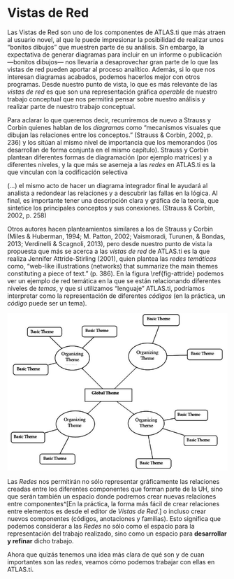 ﻿# Vistas de Red

Las Vistas de Red son uno de los componentes de ATLAS.ti que más atraen al usuario novel, al que le puede impresionar la posibilidad de realizar unos “bonitos dibujos” que muestren parte de su análisis. Sin embargo, la expectativa de generar diagramas para incluir en un informe o publicación —bonitos dibujos— nos llevaría a desaprovechar gran parte de lo que las vistas de red pueden aportar al proceso analítico. Además, si lo que nos interesan diagramas acabados, podemos hacerlos mejor con otros programas. Desde nuestro punto de vista, lo que es más relevante de las *vistas de red* es que son una representación gráfica *operable* de nuestro trabajo conceptual que nos permitirá pensar sobre nuestro análisis y realizar parte de nuestro trabajo conceptual.

Para aclarar lo que queremos decir, recurriremos de nuevo a Strauss y Corbin quienes hablan de los *diagramas* como “mecanismos visuales que dibujan las relaciones entre los conceptos.” (Strauss & Corbin, 2002, p. 236) y los sitúan al mismo nivel de importancia que los memorandos (los desarrollan de forma conjunta en el mismo capítulo). Strauss y Corbin plantean diferentes formas de diagramación (por ejemplo matrices) y a diferentes niveles, y la que más se asemeja a las *redes* en ATLAS.ti es la que vinculan con la codificación selectiva

(…) el mismo acto de hacer un diagrama integrador final le ayudará al analista a redondear las relaciones y a descubrir las fallas en la lógica. Al final, es importante tener una descripción clara y gráfica de la teoría, que sintetice los principales conceptos y sus conexiones. (Strauss & Corbin, 2002, p. 258)

Otros autores hacen planteamientos similares a los de Strauss y Corbin (Miles & Huberman, 1994; M. Patton, 2002; Vaismoradi, Turunen, & Bondas, 2013; Verdinelli & Scagnoli, 2013), pero desde nuestro punto de vista la propuesta que más se acerca a las *vistas de red* de ATLAS.ti es la que realiza Jennifer Attride-Stirling (2001), quien plantea las *redes temáticas* como, “web-like illustrations (networks) that summarize the main themes constituting a piece of text.” (p. 386). En la figura \ref{fig-attride} podemos ver un ejemplo de red temática en la que se están relacionando diferentes niveles de *temas*, y que si utilizamos “lenguaje” ATLAS.ti, podríamos interpretar como la representación de diferentes *códigos* (en la práctica, un *código* puede ser un tema).

![Redes temáticas Attride-Stirling, 2001, p.388\label{fig-attride}](images/image-112.png)

Las *Redes* nos permitirán no sólo representar gráficamente las relaciones creadas entre los diferentes componentes que forman parte de la UH, sino que serán también un espacio donde podremos crear nuevas relaciones entre componentes^[En la práctica, la forma más fácil de crear relaciones entre elementos es desde el editor de *Vistas de Red*.] o incluso crear nuevos componentes (códigos, anotaciones y familias). Esto significa que podemos considerar a las *Redes* no sólo como el espacio para la representación del trabajo realizado, sino como un espacio para **desarrollar y refinar** dicho trabajo.

Ahora que quizás tenemos una idea más clara de qué son y de cuan importantes son las *redes*, veamos cómo podemos trabajar con ellas en ATLAS.ti.
